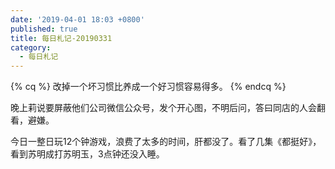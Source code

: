 ```yaml
---
date: '2019-04-01 18:03 +0800'
published: true
title: 每日札记-20190331
category:
  - 每日札记
---
```

{% cq %} 改掉一个坏习惯比养成一个好习惯容易得多。 {% endcq %}

晚上莉说要屏蔽他们公司微信公众号，发个开心图，不明后问，答曰同店的人会翻看，避嫌。

今日一整日玩12个钟游戏，浪费了太多的时间，肝都没了。看了几集《都挺好》，看到苏明成打苏明玉，3点钟还没入睡。
